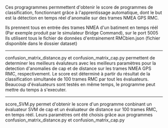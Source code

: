 Ces progragrammes permmettent d'obtenir le score de programmes de classification, fonctionnant grâce à l'apprentissage automatique, dont le but est la détection en temps réel d'anomalie sur des trames NMEA GPS RMC.

Ils prennent tous en entrée des trames NMEA d'un batiment en temps réél (Par exemple produit par le simulateur Bridge Command), sur le port 5005
Ils utilisent tous le fichier de données d'entrainement RMCbien.json (fichier disponible dans le dossier dataset)

--------------------------------------------------------------------------------------------------------------------------------------------

confusion_matrix_distance.py et confusion_matrix_cap.py permettent de determiner les meilleurs évaluteurs avec les meilleurs paramètres pour la detection d'anomalies de cap et de distance sur les trames NMEA GPS RMC, respectivement. Le score est déterminé à partir du résultat de la classification simultanée de 100 trames RMC par tout les évaluateurs. Beaucoup d'évaluateurs sont testés en même temps, le programme peut mettre du temps à s'executer.

--------------------------------------------------------------------------------------------------------------------------------------------

score_SVM.py permet d'obtenir le score d'un programme conbinant un évaluateur SVM de cap et un évaluateur de distance sur 100 trames RMC, en temps réél. Leurs paramètres ont été choisis grâce aux programmes confusion_matrix_distance.py et confusion_matrix_cap.py



